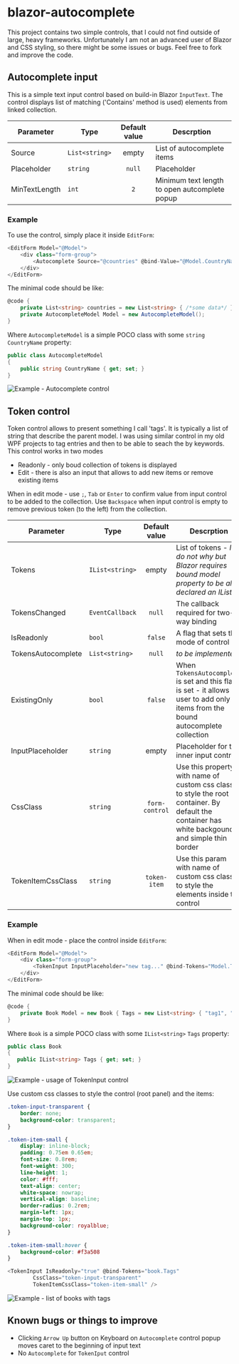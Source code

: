 # blazor-autocomplete
This project contains two simple controls, that I could not find outside of large, heavy frameworks.
Unfortunately I am not an advanced user of Blazor and CSS styling, so there might be some issues or bugs. Feel free to fork and improve the code. 

## Autocomplete input 
This is a simple text input control based on build-in Blazor `InputText`. The control displays list of matching ('Contains' method is used) elements from linked collection.

| Parameter     | Type | Default value | Descrption  |
| ------------- | -----|:-------------:| ------------|
| Source      | `List<string>` | empty | List of autocomplete items |
| Placeholder | `string` | `null` | Placeholder |
| MinTextLength | `int` | `2` | Minimum text length to open autcomplete popup |

### Example
To use the control, simply place it inside `EditForm`:
```csharp
<EditForm Model="@Model">
    <div class="form-group">
        <Autocomplete Source="@countries" @bind-Value="@Model.CountryName" class="form-control"/>
    </div>
</EditForm>
```
The minimal code should be like:
```csharp
@code {
    private List<string> countries = new List<string> { /*some data*/ }
    private AutocompleteModel Model = new AutocompleteModel();
}
```
Where `AutocompleteModel` is a simple POCO class with some `string` `CountryName` property:
```csharp
public class AutocompleteModel
{
    public string CountryName { get; set; }
}
```

![Example - Autocomplete control](https://github.com/darthmaure/blazor-autocomplete/blob/main/src/Images/Autocomplete_demo.gif "Selecting country by typing first letters")


## Token control
Token control allows to present something I call 'tags'. It is typically a list of string that describe the parent model. I was using similar control in my old WPF projects to tag entries and then to be able to seach the by keywords.
This control works in two modes
* Readonly - only boud collection of tokens is displayed
* Edit - there is also an input that allows to add new items or remove existing items

When in edit mode - use `;`, `Tab` or `Enter` to confirm value from input control to be added to the collection. Use `Backspace` when input control is empty to remove previous token (to the left) from the collection.


| Parameter     | Type | Default value | Descrption  |
| ------------- | -----|:-------------:| ------------|
| Tokens      | `IList<string>` | empty | List of tokens - _I do not why but Blazor requires bound model property to be also declared an IList<string>_ |
| TokensChanged | `EventCallback` | `null` | The callback required for two-way binding |
| IsReadonly | `bool` | `false` | A flag that sets the mode of control |
|TokensAutocomplete|`List<string>`|`null`|_to be implemented_|
| ExistingOnly|`bool`|`false`| When `TokensAutocomplete` is set and this flag is set - it allows user to add only items from the bound autocomplete collection|
|InputPlaceholder|`string`|empty|Placeholder for the inner input control|
|CssClass|`string`|`form-control`|Use this property with name of custom css class to style the root container. By default the container has white backgound and simple thin border|
|TokenItemCssClass|`string`|`token-item`|Use this param with name of custom css class to style the elements inside the control|

### Example
When in edit mode - place the control inside `EditForm`:
```csharp
<EditForm Model="@Model">
    <div class="form-group">
        <TokenInput InputPlaceholder="new tag..." @bind-Tokens="Model.Tags" />
    </div>
</EditForm>
```
The minimal code should be like:
```csharp
@code {
    private Book Model = new Book { Tags = new List<string> { "tag1", "tag2" } }
}
```
Where `Book` is a simple POCO class with some `IList<string>` `Tags` property:
```csharp
public class Book
{
   public IList<string> Tags { get; set; }
}
```

![Example - usage of TokenInput control](https://github.com/darthmaure/blazor-autocomplete/blob/main/src/Images/Tokens_demo.gif "Presenting and adding new tokens with keys: Enter, Tab or ';'")


Use custom css classes to style the control (root panel) and the items:
```css
.token-input-transparent {
    border: none;
    background-color: transparent;
}

.token-item-small {
    display: inline-block;
    padding: 0.75em 0.65em;
    font-size: 0.8rem;
    font-weight: 300;
    line-height: 1;
    color: #fff;
    text-align: center;
    white-space: nowrap;
    vertical-align: baseline;
    border-radius: 0.2rem;
    margin-left: 1px;
    margin-top: 1px;
    background-color: royalblue;
}

.token-item-small:hover {
    background-color: #f3a508
}
```

```csharp
<TokenInput IsReadonly="true" @bind-Tokens="book.Tags"
        CssClass="token-input-transparent"
        TokenItemCssClass="token-item-small" />
```


![Example - list of books with tags](https://github.com/darthmaure/blazor-autocomplete/blob/main/src/Images/Tokens_on_list_demo.gif "List of books with tags")


## Known bugs or things to improve
* Clicking `Arrow Up` button on Keyboard on `Autocomplete` control popup moves caret to the beginning of input text
* No `Autocomplete` for `TokenIput` control